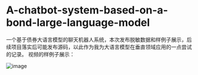 # A-chatbot-system-based-on-a-bond-large-language-model
一个基于债券大语言模型的聊天机器人系统，本次发布脱敏数据和样例子展示，后续项目落实后可能发布源码，以此作为我为大语言模型在垂直领域应用的一点尝试的记录。
视频的样例子展示：


![image](https://github.com/2019211474/A-chatbot-system-based-on-a-bond-large-language-model/assets/65113968/584f21dc-61e7-4c0a-bdc2-e9e800207c5c)
